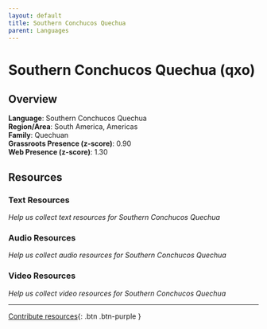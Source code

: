```yaml
---
layout: default
title: Southern Conchucos Quechua
parent: Languages
---
```


# Southern Conchucos Quechua (qxo)

## Overview

**Language**: Southern Conchucos Quechua  
**Region/Area**: South America, Americas  
**Family**: Quechuan  
**Grassroots Presence (z-score)**: 0.90  
**Web Presence (z-score)**: 1.30  

## Resources

### Text Resources
*Help us collect text resources for Southern Conchucos Quechua*

### Audio Resources
*Help us collect audio resources for Southern Conchucos Quechua*

### Video Resources
*Help us collect video resources for Southern Conchucos Quechua*

---

[Contribute resources](https://forms.office.com/e/1SfLJx3u1r){: .btn .btn-purple }
